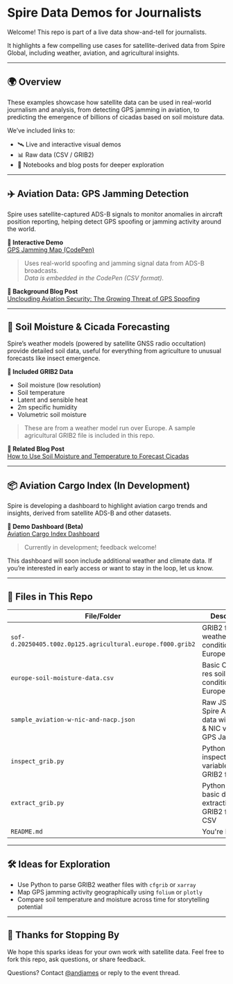 # Spire Data Demos for Journalists

Welcome! This repo is part of a live data show-and-tell for journalists. 

It highlights a few compelling use cases for satellite-derived data from Spire Global, including weather, aviation, and agricultural insights.

---

## 🌍 Overview

These examples showcase how satellite data can be used in real-world journalism and analysis, from detecting GPS jamming in aviation, to predicting the emergence of billions of cicadas based on soil moisture data.

We’ve included links to:
- 🛰️ Live and interactive visual demos
- 📊 Raw data (CSV / GRIB2)
- 🧪 Notebooks and blog posts for deeper exploration

---

## ✈️ Aviation Data: GPS Jamming Detection

Spire uses satellite-captured ADS-B signals to monitor anomalies in aircraft position reporting, helping detect GPS spoofing or jamming activity around the world.

**🔗 Interactive Demo**  
[GPS Jamming Map (CodePen)](https://codepen.io/andjames/pen/YzoEPyP?editors=0011)  
> Uses real-world spoofing and jamming signal data from ADS-B broadcasts.  
_Data is embedded in the CodePen (CSV format)._

**📝 Background Blog Post**  
[Unclouding Aviation Security: The Growing Threat of GPS Spoofing](https://spire.com/blog/aviation/unclouding-aviation-security-the-growing-threat-of-gps-spoofing/)

---

## 🌾 Soil Moisture & Cicada Forecasting

Spire’s weather models (powered by satellite GNSS radio occultation) provide detailed soil data, useful for everything from agriculture to unusual forecasts like insect emergence.

**🧬 Included GRIB2 Data**
- Soil moisture (low resolution)
- Soil temperature
- Latent and sensible heat
- 2m specific humidity
- Volumetric soil moisture

> These are from a weather model run over Europe. A sample agricultural GRIB2 file is included in this repo.

**📝 Related Blog Post**  
[How to Use Soil Moisture and Temperature to Forecast Cicadas](https://spire.com/blog/weather-climate/agriculture-insights-ahead-of-us-cicada-invasion/)

---

## 📦 Aviation Cargo Index (In Development)

Spire is developing a dashboard to highlight aviation cargo trends and insights, derived from satellite ADS-B and other datasets.

**🚧 Demo Dashboard (Beta)**  
[Aviation Cargo Index Dashboard](https://spiredata.wpenginepowered.com/#/dash)  
> Currently in development; feedback welcome!

This dashboard will soon include additional weather and climate data. If you’re interested in early access or want to stay in the loop, let us know.

---

## 📂 Files in This Repo

| File/Folder | Description |
|-------------|-------------|
| `sof-d.20250405.t00z.0p125.agricultural.europe.f000.grib2` | GRIB2 files for weather and soil conditions in Europe |
| `europe-soil-moisture-data.csv` | Basic CSV of lo-res soil conditions in Europe |
| `sample_aviation-w-nic-and-nacp.json` | Raw JSON file of Spire Aviation data with NACP & NIC values for GPS Jamming |
| `inspect_grib.py` | Python file for inspecting/listing variables in GRIB2 files |
| `extract_grib.py` | Python file for a basic data extraction from GRIB2 files to CSV |
| `README.md` | You're here! |

---

## 🛠️ Ideas for Exploration

- Use Python to parse GRIB2 weather files with `cfgrib` or `xarray`
- Map GPS jamming activity geographically using `folium` or `plotly`
- Compare soil temperature and moisture across time for storytelling potential

---

## 🙌 Thanks for Stopping By

We hope this sparks ideas for your own work with satellite data. Feel free to fork this repo, ask questions, or share feedback.

Questions? Contact [@andjames](https://github.com/andjames) or reply to the event thread.

